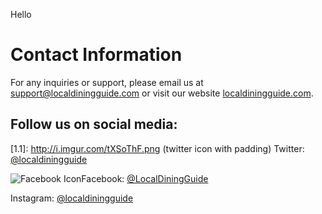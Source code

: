 Hello 


# Contact Information

For any inquiries or support, please email us at [support@localdiningguide.com](mailto:support@localdiningguide.com) or visit our website [localdiningguide.com](http://www.localdiningguide.com).

## Follow us on social media:

[1.1]: http://i.imgur.com/tXSoThF.png (twitter icon with padding) Twitter: [@localdiningguide](https://twitter.com/localdiningguide)

![Facebook Icon](http://i.imgur.com/P3YfQoD.png)Facebook: [@LocalDiningGuide](https://www.facebook.com/LocalDiningGuide)

Instagram: [@localdiningguide](https://www.instagram.com/localdiningguide)


